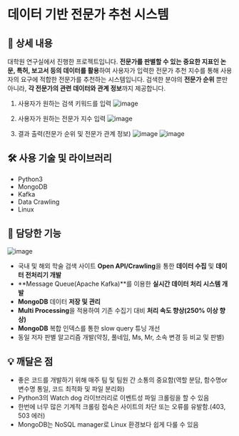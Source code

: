 # 데이터 기반 전문가 추천 시스템



## 📖 상세 내용
대학원 연구실에서 진행한 프로젝트입니다. 
**전문가를 판별할 수 있는 중요한 지표인 논문, 특허, 보고서 등의 데이터를 활용**하여 사용자가 입력한 전문가 추천 지수를 통해 사용자의 요구에 적합한 전문가를 추천하는 시스템입니다. 
검색한 분야의 **전문가 순위** 뿐만 아니라, **각 전문가의 관련 데이터와 관계 정보**까지 제공합니다.

1) 사용자가 원하는 검색 키워드를 입력
![image](https://user-images.githubusercontent.com/62095363/173772811-d3c2dcd9-628f-4f7e-8947-0e08ca79e307.png)

2) 사용자가 원하는 전문가 지수 입력
![image](https://user-images.githubusercontent.com/62095363/173772859-6f7cd4dc-073f-4816-b7b4-94dbbc2cf0d1.png)

3) 결과 출력(전문가 순위 및 전문가 관계 정보)
![image](https://user-images.githubusercontent.com/62095363/173772898-757e9839-2c02-4b38-8030-55b629e9db61.png)
![image](https://user-images.githubusercontent.com/62095363/173774711-fb40bbbb-d97c-4db7-ae17-fdaebdee24f1.png)




## 🛠️ 사용 기술 및 라이브러리

- Python3
- MongoDB
- Kafka
- Data Crawling
- Linux




## 📱 담당한 기능

![image](https://user-images.githubusercontent.com/62095363/173773184-90148c12-a805-4704-a537-4c90f801b6cd.png)


- 국내 및 해외 학술 검색 사이트 **Open API/Crawling**을 통한 **데이터 수집** 및 **데이터 전처리기 개발**
- **Message Queue(Apache Kafka)**를 이용한 **실시간 데이터 처리 시스템 개발**
- **MongoDB** 데이터 **저장 및 관리**
- **Multi Processing**을 적용하여 기존 수집기 대비 **처리 속도 향상(250% 이상 향상)**
- **MongoDB** 복합 인덱스를 통한 slow query 튜닝 개선
- 동일 저자 판별 알고리즘 개발(약칭, 풀네임, Ms, Mr, 소속 변경 등 비교 및 판별)




## 💡 깨달은 점

- 좋은 코드를 개발하기 위해 매주 팀 및 팀원 간 소통의 중요함(역할 분담, 함수명or변수명 통일, 코드 최적화 및 파일 분리화)
- Python3의 Watch dog 라이브러리로 이벤트성 파일 크롤링을 할 수 있음
- 한번에 너무 많은 기계적 크롤링 접속은 사이트의 차단 또는 오류를 유발함.(403, 503 에러)
- MongoDB는 NoSQL manager로 Linux 환경보다 쉽게 다룰 수 있음
